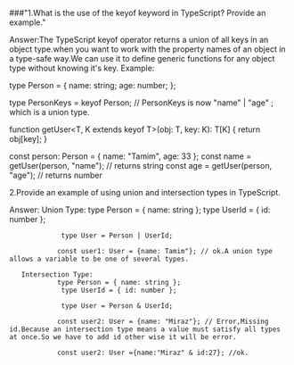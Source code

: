 ###"1.What is the use of the keyof keyword in TypeScript? Provide an example."

Answer:The TypeScript keyof operator returns a union of all keys in an object type.when you want to work with the property names of an object in a type-safe way.We can use it to define generic functions for any object type without knowing it's key. Example:

type Person = {
  name: string;
  age: number;
};

type PersonKeys = keyof Person;  // PersonKeys is now "name" | "age" ; which is a union type.


function getUser<T, K extends keyof T>(obj: T, key: K): T[K] {
  return obj[key];
}

const person: Person = { name: "Tamim", age: 33 };
const name = getUser(person, "name"); //  returns string
const age = getUser(person, "age");   // returns number

2.Provide an example of using union and intersection types in TypeScript.

Answer: 
       Union Type:
                 type Person = { name: string };
                 type UserId = { id: number };

                 type User = Person | UserId;

                const user1: User = {name: Tamim"}; // ok.A union type allows a variable to be one of several types.

       Intersection Type:
                type Person = { name: string };
                 type UserId = { id: number };

                 type User = Person & UserId;

                const user2: User = {name: "Miraz"}; // Error,Missing id.Because an intersection type means a value must satisfy all types at once.So we have to add id other wise it will be error.

                const user2: User ={name:"Miraz" & id:27}; //ok.
